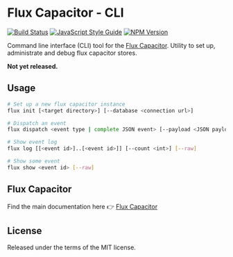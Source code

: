 # Flux Capacitor - CLI

[![Build Status](https://travis-ci.org/flux-capacitor/cli.svg?branch=master)](https://travis-ci.org/flux-capacitor/cli)
[![JavaScript Style Guide](https://img.shields.io/badge/code%20style-standard-brightgreen.svg)](http://standardjs.com/)
[![NPM Version](https://img.shields.io/npm/v/flux-capacitor-cli.svg)](https://www.npmjs.com/package/flux-capacitor-cli)

Command line interface (CLI) tool for the [Flux Capacitor](https://github.com/flux-capacitor/flux-capacitor). Utility to set up, administrate and debug flux capacitor stores.


**Not yet released.**


## Usage

```sh
# Set up a new flux capacitor instance
flux init [<target directory>] [--database <connection url>]

# Dispatch an event
flux dispatch <event type | complete JSON event> [--payload <JSON payload>] [--meta <JSON meta>] [--raw]

# Show event log
flux log [[<event id>]..[<event id>]] [--count <int>] [--raw]

# Show some event
flux show <event id> [--raw]
```


## Flux Capacitor

Find the main documentation here 👉 [Flux Capacitor](https://github.com/flux-capacitor/flux-capacitor)


## License

Released under the terms of the MIT license.
